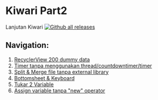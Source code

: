 # Kiwari Part2
Lanjutan Kiwari
[![Github all releases](https://img.shields.io/github/downloads/Naereen/StrapDown.js/total.svg)](https://github.com/OzMano/kiwari-android-test/raw/master/app/release/KiwariChat.apk)

## Navigation:
1. [RecyclerView 200 dummy data](https://firebase.google.com/docs/auth/)
2. [Timer tanpa menggunakan thread/countdowntimer/timer](https://firebase.google.com/docs/database/)
3. [Split & Merge file tanpa external library](https://firebase.google.com/docs/storage/)
4. [Bottomsheet & Keyboard](https://github.com/bumptech/glide/)
5. [Tukar 2 Variable](https://github.com/bumptech/glide/)
6. [Assign variable tanpa "new" operator](https://github.com/bumptech/glide/)